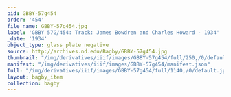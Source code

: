 ```yaml
---
pid: GBBY-57g454
order: '454'
file_name: GBBY-57g454.jpg
label: 'GBBY 57G/454: Track: James Bowdren and Charles Howard - 1934'
_date: '1934'
object_type: glass plate negative
source: http://archives.nd.edu/Bagby/GBBY-57g454.jpg
thumbnail: "/img/derivatives/iiif/images/GBBY-57g454/full/250,/0/default.jpg"
manifest: "/img/derivatives/iiif/images/GBBY-57g454/manifest.json"
full: "/img/derivatives/iiif/images/GBBY-57g454/full/1140,/0/default.jpg"
layout: bagby_item
collection: bagby
---
```

